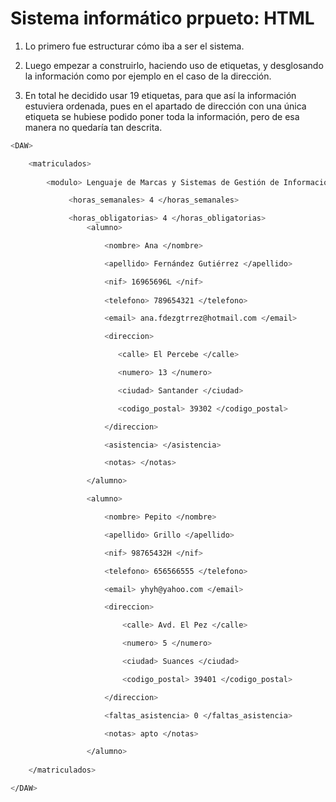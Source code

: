 # Sistema informático prpueto: HTML
1. Lo primero fue estructurar cómo iba a ser el sistema.

2. Luego empezar a construirlo, haciendo uso de etiquetas, y desglosando la información como por ejemplo en el caso de la dirección.

3. En total he decidido usar 19 etiquetas, para que así la información estuviera ordenada, pues en el apartado de dirección con una única etiqueta se hubiese podido poner toda la información, pero de esa manera no quedaría tan descrita.


```bash
<DAW>

	<matriculados> 
			
		<modulo> Lenguaje de Marcas y Sistemas de Gestión de Información </modulo>

	         <horas_semanales> 4 </horas_semanales>

			 <horas_obligatorias> 4 </horas_obligatorias>
                 <alumno> 

		        	 <nombre> Ana </nombre>

			         <apellido> Fernández Gutiérrez </apellido>

			         <nif> 16965696L </nif>
 
			         <telefono> 789654321 </telefono>

			         <email> ana.fdezgtrrez@hotmail.com </email>

			         <direccion> 

			         	<calle> El Percebe </calle>

			         	<numero> 13 </numero>

			         	<ciudad> Santander </ciudad>

			         	<codigo_postal> 39302 </codigo_postal>

			         </direccion>

			         <asistencia> </asistencia>

			         <notas> </notas>

		         </alumno>

		         <alumno> 

			         <nombre> Pepito </nombre>

			         <apellido> Grillo </apellido>

					 <nif> 98765432H </nif>

			 		 <telefono> 656566555 </telefono>

			  		 <email> yhyh@yahoo.com </email>

			 		 <direccion> 

						 <calle> Avd. El Pez </calle>

						 <numero> 5 </numero>

						 <ciudad> Suances </ciudad>

						 <codigo_postal> 39401 </codigo_postal>

					 </direccion>

				 	 <faltas_asistencia> 0 </faltas_asistencia>

				     <notas> apto </notas>

				 </alumno>
	
	</matriculados>

</DAW>

```
